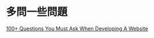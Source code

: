 # 多問一些問題

[100+ Questions You Must Ask When Developing A Website](https://marketingland.com/100-questions-you-must-ask-when-developing-web-site-86342)

